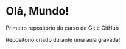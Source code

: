 # Olá, Mundo!
 Primeiro repositório do curso de Git e GitHub

 Repositório criado durante uma aula gravada!
